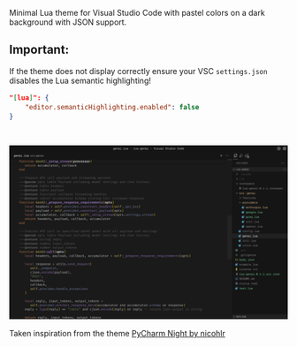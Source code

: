 Minimal Lua theme for Visual Studio Code with pastel colors on a dark background with JSON support.

## Important:

If the theme does not display correctly ensure your VSC `settings.json` disables the Lua semantic highlighting!

```json
"[lua]": {
    "editor.semanticHighlighting.enabled": false
}
```

<br>

![lua_eclipse-vsc_theme-screenshot](https://raw.githubusercontent.com/emilrueh/lua-vsc-theme/refs/heads/main/screenshots/lua-eclipse.png)

Taken inspiration from the theme [PyCharm Night by nicohlr](https://github.com/nicohlr/vscode-pycharm-theme)